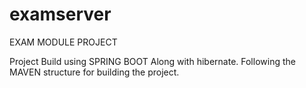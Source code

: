 # examserver
 EXAM MODULE PROJECT

Project Build using SPRING BOOT Along with hibernate.
Following the MAVEN structure for building the project.
